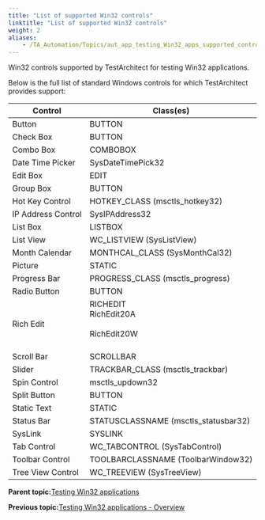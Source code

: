 ```yaml
--- 
title: "List of supported Win32 controls"
linktitle: "List of supported Win32 controls"
weight: 2
aliases: 
    - /TA_Automation/Topics/aut_app_testing_Win32_apps_supported_controls.html
---
```


Win32 controls supported by TestArchitect for testing Win32 applications.

Below is the full list of standard Windows controls for which TestArchitect provides support:

|Control|Class\(es\)|
|-------|-----------|
|Button|BUTTON|
|Check Box|BUTTON|
|Combo Box|COMBOBOX|
|Date Time Picker|SysDateTimePick32|
|Edit Box|EDIT|
|Group Box|BUTTON|
|Hot Key Control|HOTKEY\_CLASS \(msctls\_hotkey32\)|
|IP Address Control|SysIPAddress32|
|List Box|LISTBOX|
|List View|WC\_LISTVIEW \(SysListView\)|
|Month Calendar|MONTHCAL\_CLASS \(SysMonthCal32\)|
|Picture|STATIC|
|Progress Bar|PROGRESS\_CLASS \(msctls\_progress\)|
|Radio Button|BUTTON|
|Rich Edit|RICHEDIT<br> RichEdit20A<br><br> RichEdit20W<br><br>|
|Scroll Bar|SCROLLBAR|
|Slider|TRACKBAR\_CLASS \(msctls\_trackbar\)|
|Spin Control|msctls\_updown32|
|Split Button|BUTTON|
|Static Text|STATIC|
|Status Bar|STATUSCLASSNAME \(msctls\_statusbar32\)|
|SysLink|SYSLINK|
|Tab Control|WC\_TABCONTROL \(SysTabControl\)|
|Toolbar Control|TOOLBARCLASSNAME \(ToolbarWindow32\)|
|Tree View Control|WC\_TREEVIEW \(SysTreeView\)|

**Parent topic:**[Testing Win32 applications](/TA_Automation/Topics/aut_app_testing_Win32_apps.html)

**Previous topic:**[Testing Win32 applications - Overview](/TA_Automation/Topics/aut_app_testing_Win32_apps_overview.html)

